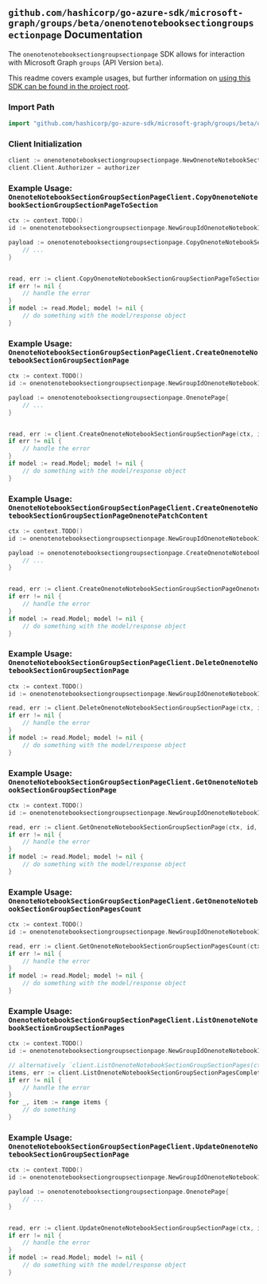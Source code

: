 
## `github.com/hashicorp/go-azure-sdk/microsoft-graph/groups/beta/onenotenotebooksectiongroupsectionpage` Documentation

The `onenotenotebooksectiongroupsectionpage` SDK allows for interaction with Microsoft Graph `groups` (API Version `beta`).

This readme covers example usages, but further information on [using this SDK can be found in the project root](https://github.com/hashicorp/go-azure-sdk/tree/main/docs).

### Import Path

```go
import "github.com/hashicorp/go-azure-sdk/microsoft-graph/groups/beta/onenotenotebooksectiongroupsectionpage"
```


### Client Initialization

```go
client := onenotenotebooksectiongroupsectionpage.NewOnenoteNotebookSectionGroupSectionPageClientWithBaseURI("https://graph.microsoft.com")
client.Client.Authorizer = authorizer
```


### Example Usage: `OnenoteNotebookSectionGroupSectionPageClient.CopyOnenoteNotebookSectionGroupSectionPageToSection`

```go
ctx := context.TODO()
id := onenotenotebooksectiongroupsectionpage.NewGroupIdOnenoteNotebookIdSectionGroupIdSectionIdPageID("groupId", "notebookId", "sectionGroupId", "onenoteSectionId", "onenotePageId")

payload := onenotenotebooksectiongroupsectionpage.CopyOnenoteNotebookSectionGroupSectionPageToSectionRequest{
	// ...
}


read, err := client.CopyOnenoteNotebookSectionGroupSectionPageToSection(ctx, id, payload, onenotenotebooksectiongroupsectionpage.DefaultCopyOnenoteNotebookSectionGroupSectionPageToSectionOperationOptions())
if err != nil {
	// handle the error
}
if model := read.Model; model != nil {
	// do something with the model/response object
}
```


### Example Usage: `OnenoteNotebookSectionGroupSectionPageClient.CreateOnenoteNotebookSectionGroupSectionPage`

```go
ctx := context.TODO()
id := onenotenotebooksectiongroupsectionpage.NewGroupIdOnenoteNotebookIdSectionGroupIdSectionID("groupId", "notebookId", "sectionGroupId", "onenoteSectionId")

payload := onenotenotebooksectiongroupsectionpage.OnenotePage{
	// ...
}


read, err := client.CreateOnenoteNotebookSectionGroupSectionPage(ctx, id, payload, onenotenotebooksectiongroupsectionpage.DefaultCreateOnenoteNotebookSectionGroupSectionPageOperationOptions())
if err != nil {
	// handle the error
}
if model := read.Model; model != nil {
	// do something with the model/response object
}
```


### Example Usage: `OnenoteNotebookSectionGroupSectionPageClient.CreateOnenoteNotebookSectionGroupSectionPageOnenotePatchContent`

```go
ctx := context.TODO()
id := onenotenotebooksectiongroupsectionpage.NewGroupIdOnenoteNotebookIdSectionGroupIdSectionIdPageID("groupId", "notebookId", "sectionGroupId", "onenoteSectionId", "onenotePageId")

payload := onenotenotebooksectiongroupsectionpage.CreateOnenoteNotebookSectionGroupSectionPageOnenotePatchContentRequest{
	// ...
}


read, err := client.CreateOnenoteNotebookSectionGroupSectionPageOnenotePatchContent(ctx, id, payload, onenotenotebooksectiongroupsectionpage.DefaultCreateOnenoteNotebookSectionGroupSectionPageOnenotePatchContentOperationOptions())
if err != nil {
	// handle the error
}
if model := read.Model; model != nil {
	// do something with the model/response object
}
```


### Example Usage: `OnenoteNotebookSectionGroupSectionPageClient.DeleteOnenoteNotebookSectionGroupSectionPage`

```go
ctx := context.TODO()
id := onenotenotebooksectiongroupsectionpage.NewGroupIdOnenoteNotebookIdSectionGroupIdSectionIdPageID("groupId", "notebookId", "sectionGroupId", "onenoteSectionId", "onenotePageId")

read, err := client.DeleteOnenoteNotebookSectionGroupSectionPage(ctx, id, onenotenotebooksectiongroupsectionpage.DefaultDeleteOnenoteNotebookSectionGroupSectionPageOperationOptions())
if err != nil {
	// handle the error
}
if model := read.Model; model != nil {
	// do something with the model/response object
}
```


### Example Usage: `OnenoteNotebookSectionGroupSectionPageClient.GetOnenoteNotebookSectionGroupSectionPage`

```go
ctx := context.TODO()
id := onenotenotebooksectiongroupsectionpage.NewGroupIdOnenoteNotebookIdSectionGroupIdSectionIdPageID("groupId", "notebookId", "sectionGroupId", "onenoteSectionId", "onenotePageId")

read, err := client.GetOnenoteNotebookSectionGroupSectionPage(ctx, id, onenotenotebooksectiongroupsectionpage.DefaultGetOnenoteNotebookSectionGroupSectionPageOperationOptions())
if err != nil {
	// handle the error
}
if model := read.Model; model != nil {
	// do something with the model/response object
}
```


### Example Usage: `OnenoteNotebookSectionGroupSectionPageClient.GetOnenoteNotebookSectionGroupSectionPagesCount`

```go
ctx := context.TODO()
id := onenotenotebooksectiongroupsectionpage.NewGroupIdOnenoteNotebookIdSectionGroupIdSectionID("groupId", "notebookId", "sectionGroupId", "onenoteSectionId")

read, err := client.GetOnenoteNotebookSectionGroupSectionPagesCount(ctx, id, onenotenotebooksectiongroupsectionpage.DefaultGetOnenoteNotebookSectionGroupSectionPagesCountOperationOptions())
if err != nil {
	// handle the error
}
if model := read.Model; model != nil {
	// do something with the model/response object
}
```


### Example Usage: `OnenoteNotebookSectionGroupSectionPageClient.ListOnenoteNotebookSectionGroupSectionPages`

```go
ctx := context.TODO()
id := onenotenotebooksectiongroupsectionpage.NewGroupIdOnenoteNotebookIdSectionGroupIdSectionID("groupId", "notebookId", "sectionGroupId", "onenoteSectionId")

// alternatively `client.ListOnenoteNotebookSectionGroupSectionPages(ctx, id, onenotenotebooksectiongroupsectionpage.DefaultListOnenoteNotebookSectionGroupSectionPagesOperationOptions())` can be used to do batched pagination
items, err := client.ListOnenoteNotebookSectionGroupSectionPagesComplete(ctx, id, onenotenotebooksectiongroupsectionpage.DefaultListOnenoteNotebookSectionGroupSectionPagesOperationOptions())
if err != nil {
	// handle the error
}
for _, item := range items {
	// do something
}
```


### Example Usage: `OnenoteNotebookSectionGroupSectionPageClient.UpdateOnenoteNotebookSectionGroupSectionPage`

```go
ctx := context.TODO()
id := onenotenotebooksectiongroupsectionpage.NewGroupIdOnenoteNotebookIdSectionGroupIdSectionIdPageID("groupId", "notebookId", "sectionGroupId", "onenoteSectionId", "onenotePageId")

payload := onenotenotebooksectiongroupsectionpage.OnenotePage{
	// ...
}


read, err := client.UpdateOnenoteNotebookSectionGroupSectionPage(ctx, id, payload, onenotenotebooksectiongroupsectionpage.DefaultUpdateOnenoteNotebookSectionGroupSectionPageOperationOptions())
if err != nil {
	// handle the error
}
if model := read.Model; model != nil {
	// do something with the model/response object
}
```
